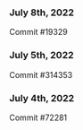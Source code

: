 ### July 8th, 2022

Commit #19329

### July 5th, 2022

Commit #314353


### July 4th, 2022

Commit #72281
